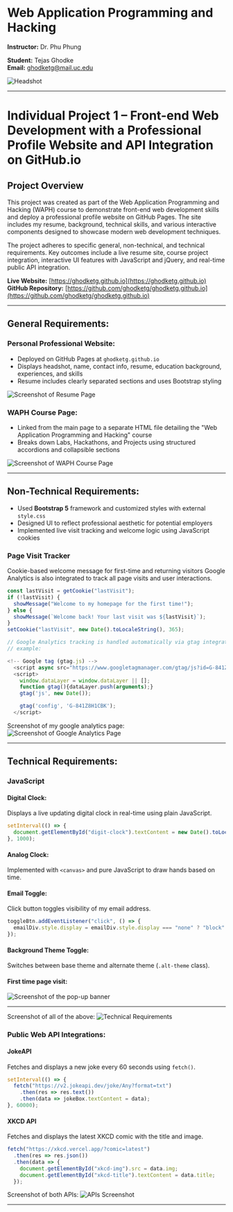 # Web Application Programming and Hacking
**Instructor:** Dr. Phu Phung

**Student:** Tejas Ghodke  
**Email:** ghodketg@mail.uc.edu

![Headshot](images/headshot.jpg)

---

# Individual Project 1 – Front-end Web Development with a Professional Profile Website and API Integration on GitHub.io

## Project Overview

This project was created as part of the Web Application Programming and Hacking (WAPH) course to demonstrate front-end web development skills and deploy a professional profile website on GitHub Pages. The site includes my resume, background, technical skills, and various interactive components designed to showcase modern web development techniques.

The project adheres to specific general, non-technical, and technical requirements. Key outcomes include a live resume site, course project integration, interactive UI features with JavaScript and jQuery, and real-time public API integration.

**Live Website:** [https://ghodketg.github.io](https://ghodketg.github.io)  
**GitHub Repository:** [https://github.com/ghodketg/ghodketg.github.io](https://github.com/ghodketg/ghodketg.github.io)

---

## General Requirements:

### Personal Professional Website:
- Deployed on GitHub Pages at `ghodketg.github.io`
- Displays headshot, name, contact info, resume, education background, experiences, and skills
- Resume includes clearly separated sections and uses Bootstrap styling

![Screenshot of Resume Page](images/resume_screenshot.png)

### WAPH Course Page:
- Linked from the main page to a separate HTML file detailing the "Web Application Programming and Hacking" course
- Breaks down Labs, Hackathons, and Projects using structured accordions and collapsible sections

![Screenshot of WAPH Course Page](images/waph_screenshot.png)

---

## Non-Technical Requirements:

- Used **Bootstrap 5** framework and customized styles with external `style.css`
- Designed UI to reflect professional aesthetic for potential employers
- Implemented live visit tracking and welcome logic using JavaScript cookies

### Page Visit Tracker
Cookie-based welcome message for first-time and returning visitors
Google Analytics is also integrated to track all page visits and user interactions.

```js
const lastVisit = getCookie("lastVisit");
if (!lastVisit) {
  showMessage("Welcome to my homepage for the first time!");
} else {
  showMessage(`Welcome back! Your last visit was ${lastVisit}`);
}
setCookie("lastVisit", new Date().toLocaleString(), 365);

// Google Analytics tracking is handled automatically via gtag integration in the <head> of each page.
// example:

<!-- Google tag (gtag.js) -->
  <script async src="https://www.googletagmanager.com/gtag/js?id=G-841Z8H1CBK"></script>
  <script>
    window.dataLayer = window.dataLayer || [];
    function gtag(){dataLayer.push(arguments);}
    gtag('js', new Date());

    gtag('config', 'G-841Z8H1CBK');
  </script>
```

Screenshot of my google analytics page:
![Screenshot of Google Analytics Page](images/google_analystics_screenshot.png)

---

## Technical Requirements:

### JavaScript

#### Digital Clock:
Displays a live updating digital clock in real-time using plain JavaScript.

```js
setInterval(() => {
  document.getElementById("digit-clock").textContent = new Date().toLocaleTimeString();
}, 1000);
```

#### Analog Clock:
Implemented with `<canvas>` and pure JavaScript to draw hands based on time.

#### Email Toggle:
Click button toggles visibility of my email address.

```js
toggleBtn.addEventListener("click", () => {
  emailDiv.style.display = emailDiv.style.display === "none" ? "block" : "none";
});
```

#### Background Theme Toggle:
Switches between base theme and alternate theme (`.alt-theme` class).

#### First time page visit:
![Screenshot of the pop-up banner](images/first_visit_screenshot.png)

---

Screenshot of all of the above:
![Technical Requirements](images/tech_req_screenshot.png)

### Public Web API Integrations:

#### JokeAPI
Fetches and displays a new joke every 60 seconds using `fetch()`.

```js
setInterval(() => {
  fetch("https://v2.jokeapi.dev/joke/Any?format=txt")
    .then(res => res.text())
    .then(data => jokeBox.textContent = data);
}, 60000);
```

#### XKCD API
Fetches and displays the latest XKCD comic with the title and image.

```js
fetch("https://xkcd.vercel.app/?comic=latest")
  .then(res => res.json())
  .then(data => {
    document.getElementById("xkcd-img").src = data.img;
    document.getElementById("xkcd-title").textContent = data.title;
  });
```

Screenshot of both APIs:
![APIs Screenshot](images/api_screenshot.png)

---